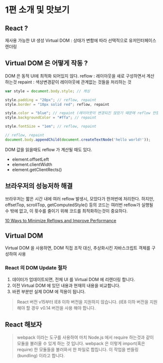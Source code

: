 # 1편 소개 및 맛보기

## React ?
재사용 가능한 UI 생성
Virtual DOM : 상태가 변함에 따라 선택적으로 유저인터페이스 렌더링

## Virtual DOM 은 어떻게 작동 ?
DOM 은 동적 UI에 최적화 되어있지 않다.
reflow : 레이아웃을 새로 구성하면서 계산하는것
repaint : 색상변경같이 레이아웃에 관계없는 것들을 처리하는 것

```js
var style = document.body.style; // 캐싱

style.padding = "20px"; // reflow, repaint
style.border = "10px solid red"; reflow, repaint

style.color = "blue"; // repaint (레이아웃이 변경되진 않았기 때문에 reflow 안함)
style.backgroundColor = "#ffa"; // repaint

style.fontSize = "1em"; // reflow, repaint

// reflow, repaint
document.body.appendChild(document.createTextNode('hello world!'));
```

DOM 값을 읽을때도 reflow 가 계산될 때도 있다.
- element.offsetLeft
- element.clientWidth
- element.getClientRects()

## 브라우저의 성능저하 해결
브라우저는 짧은 시간 내에 여러 reflow 발생시, 모았다가 한꺼번에 처리한다.
하지만, offsetTop, scrollTop, getComputedStyle() 등의 코드는 여러번 reflow가 실행될 수 밖에 없고, 이 횟수를 줄이기 위해 코드를 최적화하는것이 중요하다.

[10 Ways to Minimize Reflows and Improve Performance](https://www.sitepoint.com/10-ways-minimize-reflows-improve-performance/)

## Virtual DOM
Virtual DOM 을 사용하면, DOM 직접 조작 대신, 추상화시킨 자바스크립트 객체를 구성하여 사용

### React 의 DOM Update 절차
1. 데이터가 업데이트되면, 전체 UI 를 Virtual DOM 에 리렌더링 합니다.
2. 이전 Virtual DOM 에 있던 내용과 현재의 내용을 비교합니다.
3. 바뀐 부분만 실제 DOM 에 적용이 됩니다.

> React 버전 v15부터 IE8 이하 버전을 지원하지 않습니다. (IE8 이하 버전을 지원해야 할 경우 v0.14 버전을 사용 해야 합니다.

## React 해보자
> webpack 이라는 도구를 사용하여 마치 Node.js 에서 require 하는것과 같이 모듈을 불러올 수 있게 하는 것 입니다. 
> webpack 은 이렇게 import(혹은 require) 한 모듈들을 불러와서 한 파일로 합칩니다. 이 작업을 번들링(bundling) 이라고 합니다.
